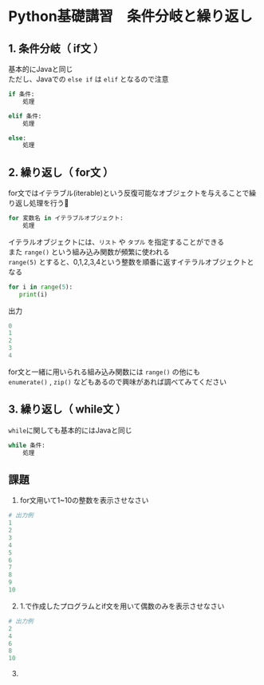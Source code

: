 # Python基礎講習　条件分岐と繰り返し

## 1. 条件分岐（ if文 ）
基本的にJavaと同じ  
ただし、Javaでの `else if` は `elif` となるので注意
``` python
if 条件:
    処理

elif 条件:
    処理

else:
    処理
```

## 2. 繰り返し（ for文 ）
for文ではイテラブル(iterable)という反復可能なオブジェクトを与えることで繰り返し処理を行う
```python
for 変数名 in イテラブルオブジェクト:
    処理
```
イテラルオブジェクトには、`リスト` や `タプル` を指定することができる  
また `range()` という組み込み関数が頻繁に使われる  
 `range(5)` とすると、0,1,2,3,4という整数を順番に返すイテラルオブジェクトとなる
 ```python
 for i in range(5):
    print(i)
 ```
 出力
 ```python : 出力
0
1
2
3
4
 ```

 for文と一緒に用いられる組み込み関数には `range()` の他にも  
 `enumerate()` , `zip()` などもあるので興味があれば調べてみてください

## 3. 繰り返し（ while文 ）
`while`に関しても基本的にはJavaと同じ
```python
while 条件:
    処理
```

## 課題
1. for文用いて1~10の整数を表示させなさい  
```python
# 出力例
1
2
3
4
5
6
7
8
9
10
```  
2. 1.で作成したプログラムとif文を用いて偶数のみを表示させなさい  
```python
# 出力例
2
4
6
8
10
```
3. 